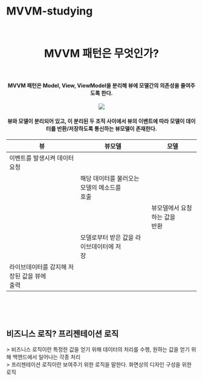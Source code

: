 # MVVM-studying<br><br>
<div align="center">
<h1>MVVM 패턴은 무엇인가?</h1><br>
<h4>MVVM 패턴은 Model, View, ViewModel을 분리해 뷰에 모델간의 의존성을 줄여주도록 한다.</h4>
<img src="https://velog.velcdn.com/images%2Fdddooo9%2Fpost%2F02803dfe-c2e7-4cea-9cf7-74d757e60f2d%2Fimage.png" />

<h4><strong>뷰와 모델이 분리되어 있고, 이 분리된 두 조직 사이에서 뷰의 이벤트에 따라 모델이 데이터를 반환/저장하도록 통신하는 뷰모델이 존재한다.</strong></h4>

|뷰|뷰모델|모델|
|---|---|---|
|이벤트를 발생시켜 데이터 요청|||
||해당 데이터를 불러오는 모델의 메소드를<br> 호출||
|||뷰모델에서 요청하는 값을<br>반환||
||모델로부터 받은 값을 라이브데이터에 저<br>장||
|라이브데이터를 감지해 저장된 값을 뷰에<br> 출력|||
  
<br><br><br>
</div>

<h2>비즈니스 로직? 프리젠테이션 로직</h2>
> 비즈니스 로직이란 특정한 값을 얻기 위해 데이터의 처리를 수행, 원하는 값을 얻기 위해 백엔드에서 일어나는 각종 처리<br>
> 프리젠테이션 로직이란 보여주기 위한 로직을 말한다. 화면상의 디자인 구성을 위한 로직
